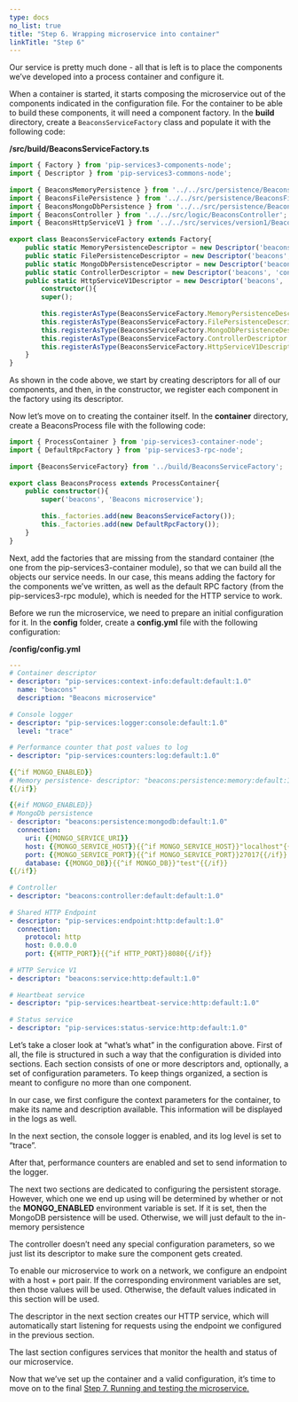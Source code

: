 ```yaml
---
type: docs
no_list: true
title: "Step 6. Wrapping microservice into container"
linkTitle: "Step 6"
---
```


Our service is pretty much done - all that is left is to place the components we’ve developed into a process container and configure it.

When a container is started, it starts composing the microservice out of the components indicated in the configuration file. For the container to be able to build these components, it will need a component factory. In the **build** directory, create a `BeaconsServiceFactory` class and populate it with the following code:

**/src/build/BeaconsServiceFactory.ts**

```typescript
import { Factory } from 'pip-services3-components-node';
import { Descriptor } from 'pip-services3-commons-node';
‍
import { BeaconsMemoryPersistence } from '../../src/persistence/BeaconsMemoryPersistence';
import { BeaconsFilePersistence } from '../../src/persistence/BeaconsFilePersistence';
import { BeaconsMongoDbPersistence } from '../../src/persistence/BeaconsMongoDbPersistence';
import { BeaconsController } from '../../src/logic/BeaconsController';
import { BeaconsHttpServiceV1 } from '../../src/services/version1/BeaconsHttpServiceV1';
‍
export class BeaconsServiceFactory extends Factory{
    public static MemoryPersistenceDescriptor = new Descriptor('beacons', 'persistence', 'memory', '*', '1.0');
    public static FilePersistenceDescriptor = new Descriptor('beacons', 'persistence', 'file', '*', '1.0');
    public static MongoDbPersistenceDescriptor = new Descriptor('beacons', 'persistence', 'mongodb', '*', '1.0');
    public static ControllerDescriptor = new Descriptor('beacons', 'controller', 'default', '*', '1.0');
    public static HttpServiceV1Descriptor = new Descriptor('beacons', 'service', 'http', '*', '1.0');
        constructor(){
        super();
‍
        this.registerAsType(BeaconsServiceFactory.MemoryPersistenceDescriptor, BeaconsMemoryPersistence);
        this.registerAsType(BeaconsServiceFactory.FilePersistenceDescriptor, BeaconsFilePersistence);
        this.registerAsType(BeaconsServiceFactory.MongoDbPersistenceDescriptor, BeaconsMongoDbPersistence);
        this.registerAsType(BeaconsServiceFactory.ControllerDescriptor, BeaconsController);
        this.registerAsType(BeaconsServiceFactory.HttpServiceV1Descriptor, BeaconsHttpServiceV1);
    }
}

```

As shown in the code above, we start by creating descriptors for all of our components, and then, in the constructor, we register each component in the factory using its descriptor.

Now let’s move on to creating the container itself. In the **container** directory, create a BeaconsProcess file with the following code:

```typescript
import { ProcessContainer } from 'pip-services3-container-node';
import { DefaultRpcFactory } from 'pip-services3-rpc-node';
‍
import {BeaconsServiceFactory} from '../build/BeaconsServiceFactory';
‍
export class BeaconsProcess extends ProcessContainer{
    public constructor(){
        super('beacons', 'Beacons microservice');
‍
        this._factories.add(new BeaconsServiceFactory());
        this._factories.add(new DefaultRpcFactory());
    }
}

```

Next, add the factories that are missing from the standard container (the one from the pip-services3-container module), so that we can build all the objects our service needs. In our case, this means adding the factory for the components we’ve written, as well as the default RPC factory (from the pip-services3-rpc module), which is needed for the HTTP service to work.

Before we run the microservice, we need to prepare an initial configuration for it. In the **config** folder, create a **config.yml** file with the following configuration:

**/config/config.yml**

```yml
---
# Container descriptor
- descriptor: "pip-services:context-info:default:default:1.0"
  name: "beacons"
  description: "Beacons microservice"
‍
# Console logger
- descriptor: "pip-services:logger:console:default:1.0"
  level: "trace"
‍
# Performance counter that post values to log
- descriptor: "pip-services:counters:log:default:1.0"
‍
{{^if MONGO_ENABLED}}
# Memory persistence- descriptor: "beacons:persistence:memory:default:1.0"
{{/if}}
‍
{{#if MONGO_ENABLED}}
# MongoDb persistence
- descriptor: "beacons:persistence:mongodb:default:1.0"
  connection:
    uri: {{MONGO_SERVICE_URI}}
    host: {{MONGO_SERVICE_HOST}}{{^if MONGO_SERVICE_HOST}}"localhost"{{/if}}
    port: {{MONGO_SERVICE_PORT}}{{^if MONGO_SERVICE_PORT}}27017{{/if}}
    database: {{MONGO_DB}}{{^if MONGO_DB}}"test"{{/if}}
{{/if}}
‍
# Controller
- descriptor: "beacons:controller:default:default:1.0"
‍
# Shared HTTP Endpoint
- descriptor: "pip-services:endpoint:http:default:1.0"
  connection:
    protocol: http
    host: 0.0.0.0
    port: {{HTTP_PORT}}{{^if HTTP_PORT}}8080{{/if}}
‍
# HTTP Service V1
- descriptor: "beacons:service:http:default:1.0"
‍
# Heartbeat service
- descriptor: "pip-services:heartbeat-service:http:default:1.0"
 
# Status service
- descriptor: "pip-services:status-service:http:default:1.0"

```

Let’s take a closer look at “what’s what” in the configuration above. First of all, the file is structured in such a way that the configuration is divided into sections. Each section consists of one or more descriptors and, optionally, a set of configuration parameters. To keep things organized, a section is meant to configure no more than one component. 

In our case, we first configure the context parameters for the container, to make its name and description available. This information will be displayed in the logs as well. 

In the next section, the console logger is enabled, and its log level is set to “trace”.

After that, performance counters are enabled and set to send information to the logger.

The next two sections are dedicated to configuring the persistent storage. However, which one we end up using will be determined by whether or not the **MONGO_ENABLED** environment variable is set. If it is set, then the MongoDB persistence will be used.
Otherwise, we will just default to the in-memory persistence

The controller doesn’t need any special configuration parameters, so we just list its descriptor to make sure the component gets created.

To enable our microservice to work on a network, we configure an endpoint with a host + port pair. If the corresponding environment variables are set, then those values will be used. Otherwise, the default values indicated in this section will be used.

The descriptor in the next section creates our HTTP service, which will automatically start listening for requests using the endpoint we configured in the previous section.

The last section configures services that monitor the health and status of our microservice.

Now that we’ve set up the container and a valid configuration, it’s time to move on to the final [Step 7. Running and testing the microservice.](../step7)